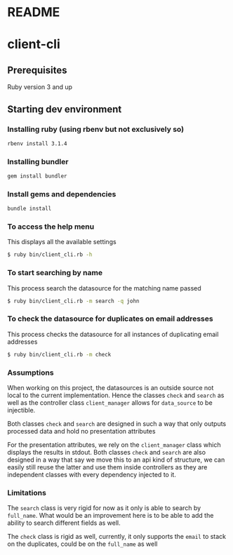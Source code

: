 # README

# client-cli

## Prerequisites
Ruby version 3 and up

## Starting dev environment

### Installing ruby (using rbenv but not exclusively so)
```bash
rbenv install 3.1.4
```
### Installing bundler
```bash
gem install bundler
```
### Install gems and dependencies
```bash
bundle install
```

### To access the help menu
This displays all the available settings
```bash
$ ruby bin/client_cli.rb -h
```
### To start searching by name
This process search the datasource for the matching name passed
```bash
$ ruby bin/client_cli.rb -m search -q john
```

### To check the datasource for duplicates on email addresses
This process checks the datasource for all instances of duplicating email addresses
```bash
$ ruby bin/client_cli.rb -m check
```
### Assumptions
When working on this project, the datasources is an outside source not local to the current implementation.
Hence the classes `check` and `search` as well as the controller class `client_manager` allows for `data_source` to be injectible.

Both classes `check` and `search` are designed in such a way that only outputs processed data and hold no presentation attributes

For the presentation attributes, we rely on the `client_manager` class which displays the results in stdout.
Both classes `check` and `search` are also designed in a way that say we move this to an api kind of structure, we can easily still reuse the latter and use them inside controllers as they are independent classes with every dependency injected to it.

### Limitations
The `search` class is very rigid for now as it only is able to search by `full_name`. What would be an improvement here is to be able to add the ability to search different fields as well.

The `check` class is rigid as well, currently, it only supports the `email` to stack on the duplicates, could be on the `full_name` as well
